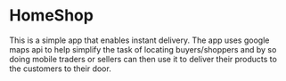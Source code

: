 # HomeShop
This is a simple app that enables instant  delivery.
The app uses google maps api to help simplify the task of locating buyers/shoppers and by so doing mobile traders or sellers can then use it to deliver their products to the customers to their door.
